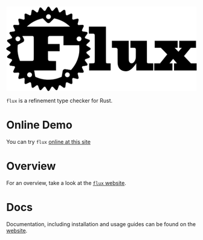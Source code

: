 <img
    src="assets/logo-wide.svg"
    alt="flux logo">

`flux` is a refinement type checker for Rust.

# Online Demo

You can try `flux` [online at this site](https://flux.programming.systems)

# Overview

For an overview, take a look at the [`flux` website](https://flux-rs.github.io).

# Docs

Documentation, including installation and usage guides can be found on the
[website](https://flux-rs.github.io/flux).

